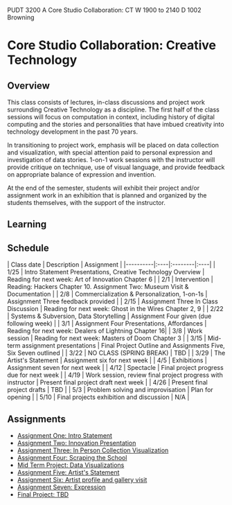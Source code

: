 PUDT	3200	A	Core Studio Collaboration: CT	W	1900 to 2140	D	1002	Browning

# Core Studio Collaboration: Creative Technology


## Overview

This class consists of lectures, in-class discussions and project work surrounding Creative Technology as a discipline. The first half of the class sessions will focus on computation in context, including history of digital computing and the stories and personalities that have imbued creativity into technology development in the past 70 years.

In transitioning to project work, emphasis will be placed on data collection and visualization, with special attention paid to personal expression and investigation of data stories. 1-on-1 work sessions with the instructor will provide critique on technique, use of visual language, and provide feedback on appropriate balance of expression and invention.

At the end of the semester, students will exhibit their project and/or assignment work in an exhibition that is planned and organized by the students themselves, with the support of the instructor.

## Learning 


## Schedule

| Class date | Description | Assignment |
|----------|:----|:--------|:----|
| 1/25 | Intro Statement Presentations, Creative Technology Overview 					| Reading for next week: Art of Innovation Chapter 6 |
| 2/1  | Intervention			  														| Reading: Hackers Chapter 10. Assignment Two: Museum Visit & Documentation |
| 2/8  | Commercialization & Personalization, 1-on-1s									| Assignment Three feedback provided |
| 2/15 | Assignment Three In Class Discussion											| Reading for next week: Ghost in the Wires Chapter 2, 9 |
| 2/22 | Systems & Subversion, Data Storytelling										| Assignment Four given (due following week) |
| 3/1  | Assignment Four Presentations, Affordances									| Reading for next week: Dealers of Lightning Chapter 16|
| 3/8  | Work session																	| Reading for next week: Masters of Doom Chapter 3 |
| 3/15 | Mid-term assignment presentations												| Final Project Outline and Assignments Five, Six Seven outlined |
| 3/22 | NO CLASS (SPRING BREAK)														| TBD |
| 3/29 | The Artist's Statement														| Assignment six for next week |
| 4/5  | Exhibitions																	| Assignment seven for next week |
| 4/12 | Spectacle																		| Final project progress due for next week |
| 4/19 | Work session, review final project progress with instructor					| Present final project draft next week |
| 4/26 | Present final project drafts													| TBD |
| 5/3  | Problem solving and improvisation												| Plan for opening |
| 5/10 | Final projects exhibition and discussion										| N/A |

## Assignments

- [Assignment One: Intro Statement](assignment1.md)
- [Assignment Two: Innovation Presentation](assignment2.md)
- [Assignment Three: In Person Collection Visualization](assignment3.md)
- [Assignment Four: Scraping the School](assignment4.md)
- [Mid Term Project: Data Visualizations](midtermproject.md)
- [Assignment Five: Artist's Statement](assignment6.md)
- [Assignment Six: Artist profile and gallery visit](assignment6.md)
- [Assignment Seven: Expression](assignment7.md)
- [Final Project: TBD](finalproject.md)